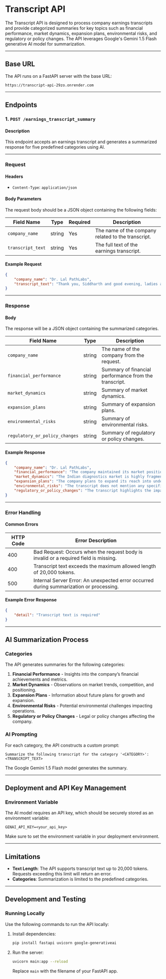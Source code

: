 # Transcript API

The Transcript API is designed to process company earnings transcripts and provide categorized summaries for key topics such as financial performance, market dynamics, expansion plans, environmental risks, and regulatory or policy changes. The API leverages Google's Gemini 1.5 Flash generative AI model for summarization.

---

## Base URL
The API runs on a FastAPI server with the base URL:
```
https://transcript-api-29zo.onrender.com
```

---

## Endpoints

### 1. `POST /earnings_transcript_summary`

#### **Description**
This endpoint accepts an earnings transcript and generates a summarized response for five predefined categories using AI.

---

### **Request**

#### **Headers**
- `Content-Type`: `application/json`

#### **Body Parameters**
The request body should be a JSON object containing the following fields:

| Field Name      | Type   | Required | Description                                            |
|------------------|--------|----------|--------------------------------------------------------|
| `company_name`   | string | Yes      | The name of the company related to the transcript.     |
| `transcript_text`| string | Yes      | The full text of the earnings transcript.              |

#### **Example Request**
```json
{
    "company_name": "Dr. Lal PathLabs",
    "transcript_text": "Thank you, Siddharth and good evening, ladies and gentlemen and a very warm welcome to all the participants on today's call to discuss our Q2 FY25 performance. I will commence by discussing the evolving market dynamics and our key achievements. Our ability to maintain our market position in the highly fragmented and competitive Indian diagnostics industry is a testament to our strong brand, exceptional service, and extensive network. We are leveraging these strengths to penetrate deeper into underserved Tier-3 and Tier-4 regions by offering affordable high-quality diagnostics to the patients. Digital integration has become imperative, and we are actively leveraging technology to enhance patient experience and operational efficiency. Currently, we are also expanding our home diagnostic services to meet the growing demand from patients who value convenience. India has a vast unserved and underserved population in terms of healthcare and diagnostics. Together, with policy impetus, tech innovation, and growing propensity to avail of quality and accurate diagnostics, the share of national brands like ours is rising. Thank you."
}
```

---

### **Response**

#### **Body**
The response will be a JSON object containing the summarized categories.

| Field Name                     | Type   | Description                                            |
|--------------------------------|--------|--------------------------------------------------------|
| `company_name`                 | string | The name of the company from the request.              |
| `financial_performance`        | string | Summary of financial performance from the transcript.   |
| `market_dynamics`              | string | Summary of market dynamics.                            |
| `expansion_plans`              | string | Summary of expansion plans.                            |
| `environmental_risks`          | string | Summary of environmental risks.                        |
| `regulatory_or_policy_changes` | string | Summary of regulatory or policy changes.               |

#### **Example Response**
```json
{
    "company_name": "Dr. Lal PathLabs",
    "financial_performance": "The company maintained its market position in a competitive Indian diagnostics market due to strong brand recognition, service, and network reach. They are expanding into underserved regions with affordable services and leveraging technology to improve patient experience and operational efficiency, including expanding home diagnostic services. The company's growth is attributed to a combination of policy support, technological innovation, and increasing demand for quality diagnostics in a large, underserved market.",
    "market_dynamics": "The Indian diagnostics market is highly fragmented and competitive. The company maintains its market position through strong branding, excellent service, and a wide network, expanding into underserved regions (Tier 3 and 4) with affordable, high-quality diagnostics. Digital integration and home diagnostic services are key growth strategies, driven by increasing patient demand for convenience and a large underserved population. Government policy, technological advancements, and a rising preference for quality diagnostics are contributing to the increased market share of national brands.",
    "expansion_plans": "The company plans to expand its reach into underserved Tier-3 and Tier-4 regions of India by offering affordable, high-quality diagnostic services. They are also expanding their home diagnostic services to meet growing consumer demand and leveraging digital integration to improve efficiency and patient experience. This expansion is driven by a large underserved market and a rising preference for national brands.",
    "environmental_risks": "The transcript does not mention any specific environmental risks. The discussion focuses on market performance within the Indian diagnostics industry, highlighting competitive advantages, market penetration strategies (including expansion into underserved areas and home diagnostics), and the role of digital integration.",
    "regulatory_or_policy_changes": "The transcript highlights the impact of policy impetus on the growth of national diagnostic brands in India. The company is leveraging this positive regulatory environment (along with technological advancements and increased patient demand) to expand its reach into underserved areas and offer affordable, high-quality diagnostics."
}
```

---

### **Error Handling**

#### **Common Errors**

| HTTP Code | Error Description                                    |
|-----------|-----------------------------------------------------|
| 400       | Bad Request: Occurs when the request body is invalid or a required field is missing. |
| 400       | Transcript text exceeds the maximum allowed length of 20,000 tokens. |
| 500       | Internal Server Error: An unexpected error occurred during summarization or processing. |

#### **Example Error Response**
```json
{
    "detail": "Transcript text is required"
}
```

---

## AI Summarization Process

### **Categories**
The API generates summaries for the following categories:
1. **Financial Performance** - Insights into the company’s financial achievements and metrics.
2. **Market Dynamics** - Observations on market trends, competition, and positioning.
3. **Expansion Plans** - Information about future plans for growth and expansion.
4. **Environmental Risks** - Potential environmental challenges impacting operations.
5. **Regulatory or Policy Changes** - Legal or policy changes affecting the company.

### **AI Prompting**
For each category, the API constructs a custom prompt:
```
Summarize the following transcript for the category '<CATEGORY>': <TRANSCRIPT_TEXT>
```
The Google Gemini 1.5 Flash model generates the summary.

---

## Deployment and API Key Management

### **Environment Variable**
The AI model requires an API key, which should be securely stored as an environment variable:
```
GENAI_API_KEY=<your_api_key>
```
Make sure to set the environment variable in your deployment environment.

---

## Limitations
- **Text Length**: The API supports transcript text up to 20,000 tokens. Requests exceeding this limit will return an error.
- **Categories**: Summarization is limited to the predefined categories.

---

## Development and Testing

### **Running Locally**
Use the following commands to run the API locally:
1. Install dependencies:
   ```bash
   pip install fastapi uvicorn google-generativeai
   ```
2. Run the server:
   ```bash
   uvicorn main:app --reload
   ```
   Replace `main` with the filename of your FastAPI app.
